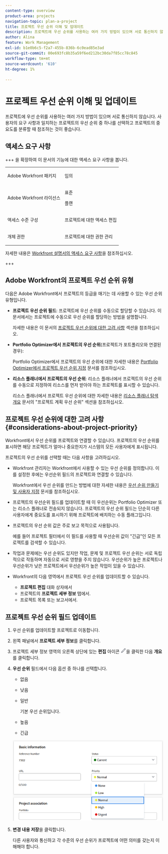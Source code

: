 ```yaml
---
content-type: overview
product-area: projects
navigation-topic: plan-a-project
title: 프로젝트 우선 순위 이해 및 업데이트
description: 프로젝트에 우선 순위를 사용하는 여러 가지 방법이 있으며 서로 통신하지 않습니다. 사용자의 요구 사항과 일치하는 프로젝트의 우선 순위 중 하나를 선택하고 프로젝트의 중요도를 분류할 때 참조하는 것이 좋습니다.
author: Alina
feature: Work Management
exl-id: b1e0b6c5-f2a7-455b-836b-6c0ead85e3ad
source-git-commit: 00e693fc8b35a59f6ed212bc30da7f85cc78c845
workflow-type: tm+mt
source-wordcount: '610'
ht-degree: 1%

---
```


# 프로젝트 우선 순위 이해 및 업데이트

프로젝트에 우선 순위를 사용하는 여러 가지 방법이 있으며 서로 통신하지 않습니다. 사용자의 요구 사항과 일치하는 프로젝트의 우선 순위 중 하나를 선택하고 프로젝트의 중요도를 분류할 때 참조하는 것이 좋습니다.

## 액세스 요구 사항

+++ 을 확장하여 이 문서의 기능에 대한 액세스 요구 사항을 봅니다. 

<table style="table-layout:auto"> 
 <col> 
 <col> 
 <tbody> 
  <tr> 
   <td role="rowheader">Adobe Workfront 패키지</td> 
   <td> <p>임의</p> </td> 
  </tr> 
  <tr> 
   <td role="rowheader">Adobe Workfront 라이선스</td> 
   <td><p>표준</p> 
   <p>플랜</p> </td> 
  </tr> 
  <tr> 
   <td role="rowheader">액세스 수준 구성</td> 
   <td> <p>프로젝트에 대한 액세스 편집</p> </td> 
  </tr> 
  <tr> 
   <td role="rowheader">개체 권한</td> 
   <td> <p>프로젝트에 대한 권한 관리</p> </td> 
  </tr> 
 </tbody> 
</table>

자세한 내용은 [Workfront 설명서의 액세스 요구 사항](/help/quicksilver/administration-and-setup/add-users/access-levels-and-object-permissions/access-level-requirements-in-documentation.md)을 참조하십시오.

+++

<!--Old:

<table style="table-layout:auto"> 
 <col> 
 <col> 
 <tbody> 
  <tr> 
   <td role="rowheader">Adobe Workfront plan*</td> 
   <td> <p>Any</p> </td> 
  </tr> 
  <tr> 
   <td role="rowheader">Adobe Workfront license*</td> 
   <td> <p>Plan </p> </td> 
  </tr> 
  <tr> 
   <td role="rowheader">Access level configurations*</td> 
   <td> <p>Edit access to Projects</p> <p><b>NOTE</b> 
   
   If you still don't have access, ask your Workfront administrator if they set additional restrictions in your access level. For information on how a Workfront administrator can modify your access level, see <a href="../../../administration-and-setup/add-users/configure-and-grant-access/create-modify-access-levels.md" class="MCXref xref">Create or modify custom access levels</a>.</p> </td> 
  </tr> 
  <tr> 
   <td role="rowheader">Object permissions</td> 
   <td> <p>Manage permissions to the project</p> <p>For information on requesting additional access, see <a href="../../../workfront-basics/grant-and-request-access-to-objects/request-access.md" class="MCXref xref">Request access to objects </a>.</p> </td> 
  </tr> 
 </tbody> 
</table>-->

## Adobe Workfront의 프로젝트 우선 순위 유형

다음은 Adobe Workfront에서 프로젝트의 등급을 매기는 데 사용할 수 있는 우선 순위 유형입니다.

* **프로젝트 우선 순위 필드**: 프로젝트에 우선 순위를 수동으로 할당할 수 있습니다. 이 문서에서는 프로젝트에 수동으로 우선 순위를 할당하는 방법을 설명합니다.

  자세한 내용은 이 문서의 [프로젝트 우선 순위에 대한 고려 사항](#considerations-about-project-priority) 섹션을 참조하십시오.

* **Portfolio Optimizer에서 프로젝트의 우선 순위**(프로젝트가 포트폴리오와 연결된 경우):

  Portfolio Optimizer에서 프로젝트의 우선 순위에 대한 자세한 내용은 [Portfolio Optimizer에서 프로젝트 우선 순위 지정](../../../manage-work/portfolios/portfolio-optimizer/prioritize-projects-in-portfolio-optimizer.md) 문서를 참조하십시오.

* **리소스 플래너에서 프로젝트의 우선 순위**: 리소스 플래너에서 프로젝트의 우선 순위를 수동으로 지정하여 리소스를 먼저 받아야 하는 프로젝트를 표시할 수 있습니다.

  리소스 플래너에서 프로젝트 우선 순위에 대한 자세한 내용은 [리소스 플래너 탐색 개요](../../../resource-mgmt/resource-planning/resource-planner-navigation.md) 문서의 &quot;프로젝트 계획 우선 순위&quot; 섹션을 참조하십시오.

## 프로젝트 우선 순위에 대한 고려 사항 {#considerations-about-project-priority}

Workfront에서 우선 순위를 프로젝트와 연결할 수 있습니다. 프로젝트의 우선 순위를 표시하면 해당 프로젝트가 얼마나 중요한지가 시스템의 모든 사용자에게 표시됩니다.

프로젝트의 우선 순위를 선택할 때는 다음 사항을 고려하십시오.

* Workfront 관리자는 Workfront에서 사용할 수 있는 우선 순위를 정의합니다. 이를 설정한 후에는 우선순위 필드의 프로젝트와 연결할 수 있습니다.

  Workfront에서 우선 순위를 만드는 방법에 대한 자세한 내용은 [우선 순위 만들기 및 사용자 지정](../../../administration-and-setup/customize-workfront/creating-custom-status-and-priority-labels/create-customize-priorities.md) 문서를 참조하십시오.

* 프로젝트의 우선순위 필드를 업데이트할 때 이 우선순위는 Portfolio Optimizer 또는 리소스 플래너로 전송되지 않습니다. 프로젝트의 우선 순위 필드는 단순히 다른 사용자에게 중요도를 표시하기 위해 프로젝트에 배치하는 수동 플래그입니다.
* 프로젝트의 우선 순위 값은 주로 보고 목적으로 사용됩니다.

  예를 들어 프로젝트 필터에서 이 필드를 사용할 때 우선순위 값이 &quot;긴급&quot;인 모든 프로젝트를 검색할 수 있습니다.
* 작업과 문제에는 우선 순위도 있지만 작업, 문제 및 프로젝트 우선 순위는 서로 독립적으로 작동하며 자동으로 서로 영향을 주지 않습니다. 우선순위가 높은 프로젝트나 우선순위가 낮은 프로젝트에서 우선순위가 높은 작업이 있을 수 있습니다.
* Workfront의 다음 영역에서 프로젝트 우선 순위를 업데이트할 수 있습니다.

   * **프로젝트 편집** 대화 상자에서
   * 프로젝트의 **프로젝트 세부 정보** 탭에서.
   * 프로젝트 목록 또는 보고서에서.

## 프로젝트 우선 순위 필드 업데이트

1. 우선 순위를 업데이트할 프로젝트로 이동합니다.
1. 왼쪽 패널에서 **프로젝트 세부 정보**&#x200B;를 클릭합니다.
1. 프로젝트 세부 정보 영역의 오른쪽 상단에 있는 **편집** 아이콘 ![편집 아이콘](assets/qs-edit-icon.png)을 클릭한 다음 **개요**&#x200B;를 클릭합니다.

1. **우선 순위** 필드에서 다음 옵션 중 하나를 선택합니다.

   * 없음
   * 낮음
   * 일반

     기본 우선 순위입니다.

   * 높음
   * 긴급

   ![프로젝트의 우선 순위 목록](assets/project-priority-picker-list.png)

1. **변경 내용 저장**&#x200B;을 클릭합니다.

   다른 사용자와 통신하고 각 수준의 우선 순위가 프로젝트에 어떤 의미를 갖는지 이해해야 합니다.
